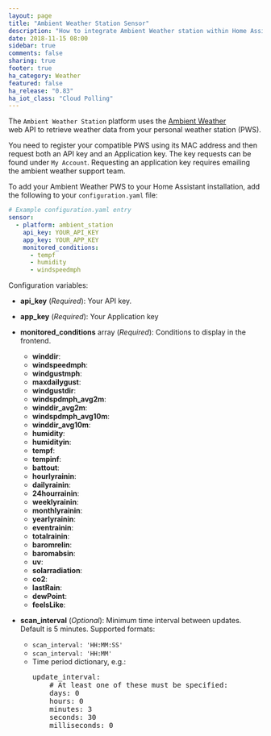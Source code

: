 ```yaml
---
layout: page
title: "Ambient Weather Station Sensor"
description: "How to integrate Ambient Weather station within Home Assistant."
date: 2018-11-15 08:00
sidebar: true
comments: false
sharing: true
footer: true
ha_category: Weather
featured: false
ha_release: "0.83"
ha_iot_class: "Cloud Polling"
---
```


The `Ambient Weather Station` platform uses the [Ambient Weather](https://ambientweather.net)  
web API to retrieve weather data from your personal weather station (PWS).

You need to register your compatible PWS using its MAC address and then request both an API key and an Application key.  The key requests can be found
under `My Account`.  Requesting an application key requires emailing the ambient weather support team.

To add your Ambient Weather PWS to your Home Assistant installation, add the following to your `configuration.yaml` file:

```yaml
# Example configuration.yaml entry
sensor:
  - platform: ambient_station
    api_key: YOUR_API_KEY
    app_key: YOUR_APP_KEY
    monitored_conditions:
      - tempf
      - humidity
      - windspeedmph
```

Configuration variables:

- **api_key** (*Required*): Your API key.
- **app_key** (*Required*): Your Application key
- **monitored_conditions** array (*Required*): Conditions to display in the frontend.
  - **winddir**:
  - **windspeedmph**:
  - **windgustmph**:
  - **maxdailygust**:
  - **windgustdir**:
  - **windspdmph_avg2m**:
  - **winddir_avg2m**:
  - **windspdmph_avg10m**:
  - **winddir_avg10m**: 
  - **humidity**:
  - **humidityin**:
  - **tempf**: 
  - **tempinf**:
  - **battout**:
  - **hourlyrainin**:
  - **dailyrainin**:
  - **24hourrainin**:
  - **weeklyrainin**:
  - **monthlyrainin**:
  - **yearlyrainin**:
  - **eventrainin**:
  - **totalrainin**:
  - **baromrelin**:
  - **baromabsin**:
  - **uv**:
  - **solarradiation**: 
  - **co2**:
  - **lastRain**:
  - **dewPoint**: 
  - **feelsLike**:
  
- **scan_interval** (*Optional*): Minimum time interval between updates. Default is 5 minutes. Supported formats:
  - `scan_interval: 'HH:MM:SS'`
  - `scan_interval: 'HH:MM'`
  - Time period dictionary, e.g.:
    <pre>update_interval:
        # At least one of these must be specified:
        days: 0
        hours: 0
        minutes: 3
        seconds: 30
        milliseconds: 0
    </pre>


